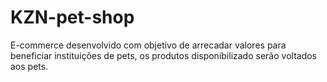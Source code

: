 # KZN-pet-shop
E-commerce desenvolvido com objetivo de arrecadar valores para beneficiar instituições de pets, os produtos disponibilizado serão voltados aos pets.
